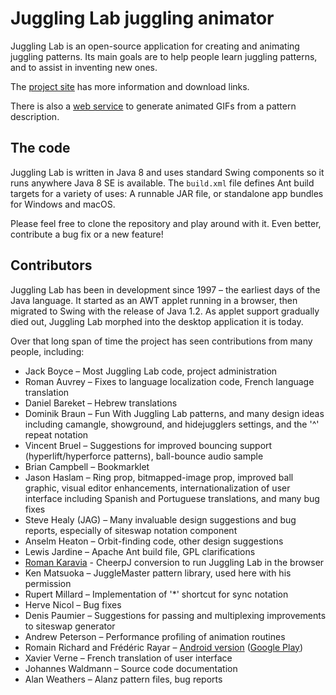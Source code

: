 # Juggling Lab juggling animator

Juggling Lab is an open-source application for creating and animating juggling patterns. Its main goals are to help people learn juggling patterns, and to assist in inventing new ones.

The [project site](https://jugglinglab.org) has more information and download links.

There is also a [web service](https://jugglinglab.org/html/animinfo.html) to generate animated GIFs from a pattern description.

## The code

Juggling Lab is written in Java 8 and uses standard Swing components so it runs anywhere Java 8 SE is available. The ``build.xml`` file defines Ant build targets for a variety of uses: A runnable JAR file, or standalone app bundles for Windows and macOS.

Please feel free to clone the repository and play around with it. Even better, contribute a bug fix or a new feature!

## Contributors

Juggling Lab has been in development since 1997 – the earliest days of the Java language. It started as an AWT applet running in a browser, then migrated to Swing with the release of Java 1.2. As applet support gradually died out, Juggling Lab morphed into the desktop application it is today.

Over that long span of time the project has seen contributions from many people, including:

- Jack Boyce – Most Juggling Lab code, project administration
- Roman Auvrey – Fixes to language localization code, French language translation
- Daniel Bareket – Hebrew translations
- Dominik Braun – Fun With Juggling Lab patterns, and many design ideas including camangle, showground, and hidejugglers settings, and the '^' repeat notation
- Vincent Bruel – Suggestions for improved bouncing support (hyperlift/hyperforce patterns), ball-bounce audio sample
- Brian Campbell – Bookmarklet
- Jason Haslam – Ring prop, bitmapped-image prop, improved ball graphic, visual editor enhancements, internationalization of user interface including Spanish and Portuguese translations, and many bug fixes
- Steve Healy (JAG) – Many invaluable design suggestions and bug reports, especially of siteswap notation component
- Anselm Heaton – Orbit-finding code, other design suggestions
- Lewis Jardine – Apache Ant build file, GPL clarifications
- [Roman Karavia](https://github.com/rkaravia) - CheerpJ conversion to run Juggling Lab in the browser
- Ken Matsuoka – JuggleMaster pattern library, used here with his permission
- Rupert Millard – Implementation of '*' shortcut for sync notation
- Herve Nicol – Bug fixes
- Denis Paumier – Suggestions for passing and multiplexing improvements to siteswap generator
- Andrew Peterson – Performance profiling of animation routines
- Romain Richard and Frédéric Rayar – [Android version](https://code.google.com/archive/p/jugglinglab/) ([Google Play](https://play.google.com/store/apps/details?id=com.jonglen7.jugglinglab))
- Xavier Verne – French translation of user interface
- Johannes Waldmann – Source code documentation
- Alan Weathers – Alanz pattern files, bug reports
